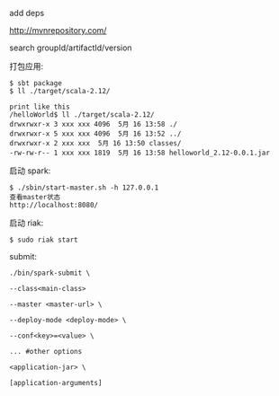 add deps

http://mvnrepository.com/

search groupId/artifactId/version


打包应用:

	$ sbt package
	$ ll ./target/scala-2.12/

	print like this
	/helloWorld$ ll ./target/scala-2.12/
	drwxrwxr-x 3 xxx xxx 4096  5月 16 13:58 ./
	drwxrwxr-x 5 xxx xxx 4096  5月 16 13:52 ../
	drwxrwxr-x 2 xxx xxx  5月 16 13:50 classes/
	-rw-rw-r-- 1 xxx xxx 1819  5月 16 13:58 helloworld_2.12-0.0.1.jar


启动 spark:

	$ ./sbin/start-master.sh -h 127.0.0.1
	查看master状态
	http://localhost:8080/

启动 riak:

	$ sudo riak start


submit:

	./bin/spark-submit \

	--class<main-class>

	--master <master-url> \

	--deploy-mode <deploy-mode> \

	--conf<key>=<value> \

	... #other options

	<application-jar> \

	[application-arguments]


